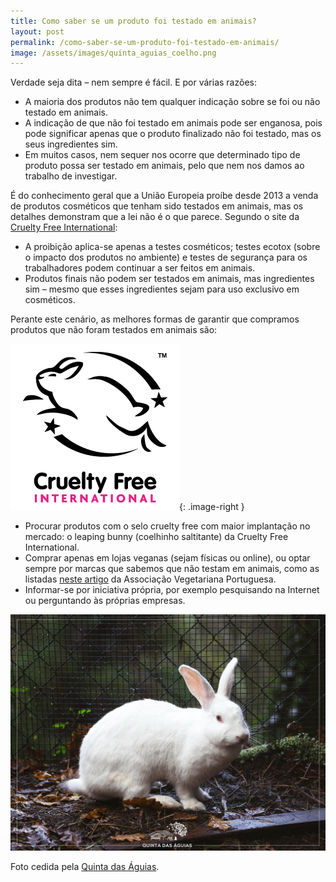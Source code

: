 ```yaml
---
title: Como saber se um produto foi testado em animais?
layout: post
permalink: /como-saber-se-um-produto-foi-testado-em-animais/
image: /assets/images/quinta_aguias_coelho.png
---
```

Verdade seja dita &#8211; nem sempre é fácil. E por várias razões:

  * A maioria dos produtos não tem qualquer indicação sobre se foi ou não testado em animais.
  * A indicação de que não foi testado em animais pode ser enganosa, pois pode significar apenas que o produto finalizado não foi testado, mas os seus ingredientes sim.
  * Em muitos casos, nem sequer nos ocorre que determinado tipo de produto possa ser testado em animais, pelo que nem nos damos ao trabalho de investigar.

É do conhecimento geral que a União Europeia proíbe desde 2013 a venda de produtos cosméticos que tenham sido testados em animais, mas os detalhes demonstram que a lei não é o que parece. Segundo o site da [Cruelty Free International](https://www.crueltyfreeinternational.org/what-we-do/corporate-partnerships/prohibitions-cosmetics-testing-eu-and-elsewhere):

  * A proibição aplica-se apenas a testes cosméticos; testes ecotox (sobre o impacto dos produtos no ambiente) e testes de segurança para os trabalhadores podem continuar a ser feitos em animais.
  * Produtos finais não podem ser testados em animais, mas ingredientes sim &#8211; mesmo que esses ingredientes sejam para uso exclusivo em cosméticos.

Perante este cenário, as melhores formas de garantir que compramos produtos que não foram testados em animais são:

![Logótipo leaping bunny](/assets/images/LeapingBunny.jpg "Leaping bunny"){: .image-right }

  * Procurar produtos com o selo cruelty free com maior implantação no mercado: o leaping bunny (coelhinho saltitante) da Cruelty Free International.
  * Comprar apenas em lojas veganas (sejam físicas ou online), ou optar sempre por marcas que sabemos que não testam em animais, como as listadas [neste artigo](https://www.avp.org.pt/marcas-portuguesas-vegan-e-cruelty-free/) da Associação Vegetariana Portuguesa.
  * Informar-se por iniciativa própria, por exemplo pesquisando na Internet ou perguntando às próprias empresas.
  
![[Foto de um coelho]](/assets/images/quinta_aguias_coelho.png "Um coelho na Quinta das Águias")

<div class="img-caption">Foto cedida pela <a href="https://www.facebook.com/associacaoquintadasaguias/photos/2138766592882434">Quinta das Águias</a>.</div>

